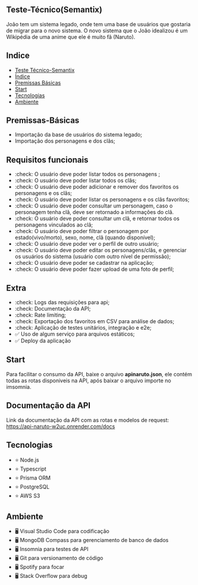 ## Teste-Técnico(Semantix)

João tem um sistema legado, onde tem uma base de usuários que gostaria de migrar para o novo sistema. O novo sistema que o João idealizou é um Wikipédia de uma anime que ele é muito fã (Naruto).

## Indice

- [Teste Técnico-Semantix](<#Teste-Técnico(Semantix)>)
- [Índice](#indice)
- [Premissas Básicas](#premissas-básicas)
- [Start](#start)
- [Tecnologias](#tecnologias)
- [Ambiente](#ambiente)

## Premissas-Básicas

- Importação da base de usuários do sistema legado;
- Importação dos personagens e dos clãs;

## Requisitos funcionais

- :check: O usuário deve poder listar todos os personagens ;
- :check: O usuário deve poder listar todos os clãs;
- :check: O usuário deve poder adicionar e remover dos favoritos os personagens e os clãs;
- :check: O usuário deve poder listar os personagens e os clãs favoritos;
- :check: O usuário deve poder consultar um personagem, caso o personagem tenha clã, deve ser retornado a informações do clã.
- :check: O usuário deve poder consultar um clã, e retornar todos os personagens vinculados ao clã;
- :check: O usuário deve poder filtrar o personagem por estado(vivo/morto), sexo, nome, clã (quando disponível);
- :check: O usuário deve poder ver o perfil de outro usuário;
- :check: O usuário deve poder editar os personagens/clãs, e gerenciar os usuários do sistema (usuário com outro nível de permissão);
- :check: O usuário deve poder se cadastrar na aplicação;
- :check: O usuário deve poder fazer upload de uma foto de perfil;

## Extra

- :check: Logs das requisições para api;
- :check: Documentação da API;
- :check: Rate limiting;
- :check: Exportação dos favoritos em CSV para análise de dados;
- :check: Aplicação de testes unitários, integração e e2e;
- :white_check_mark: Uso de algum serviço para arquivos estáticos;
- :white_check_mark: Deploy da aplicação

## Start

Para facilitar o consumo da API, baixe o arquivo **apinaruto.json**, ele contém todas as rotas disponiveis na API, após baixar o arquivo importe no imsomnia.

## Documentação da API

Link da documentação da API com as rotas e modelos de request:
https://api-naruto-w2uc.onrender.com/docs

## Tecnologias

- :star: Node.js
- :star: Typescript
- :star: Prisma ORM
- :star: PostgreSQL
- :star: AWS S3

## Ambiente

- :desktop_computer: Visual Studio Code para codificação
- :desktop_computer: MongoDB Compass para gerenciamento de banco de dados
- :desktop_computer: Insomnia para testes de API
- :desktop_computer: Git para versionamento de código
- :desktop_computer: Spotify para focar
- :desktop_computer: Stack Overflow para debug
